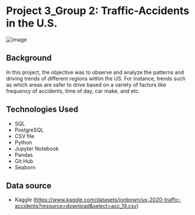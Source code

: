 # Project 3_Group 2: Traffic-Accidents in the U.S.

![image](https://user-images.githubusercontent.com/117343047/233496958-7bfbc127-cf88-4168-9da3-07a54ed695d0.png)

## Background
In this project, the objective was to observe and analyze the patterns and driving trends of different regions within the US. For instance, trends such as which areas are safer to drive based on a variety of factors like frequency of accidents, time of day, car make, and etc.



## Technologies Used
* SQL
* PostgreSQL
* CSV file 
* Python 
* Jupyter Notebook
* Pandas
* Git Hub
* Seaborn


## Data source
* Kaggle (https://www.kaggle.com/datasets/jonbown/us-2020-traffic-accidents?resource=download&select=acc_19.csv)
